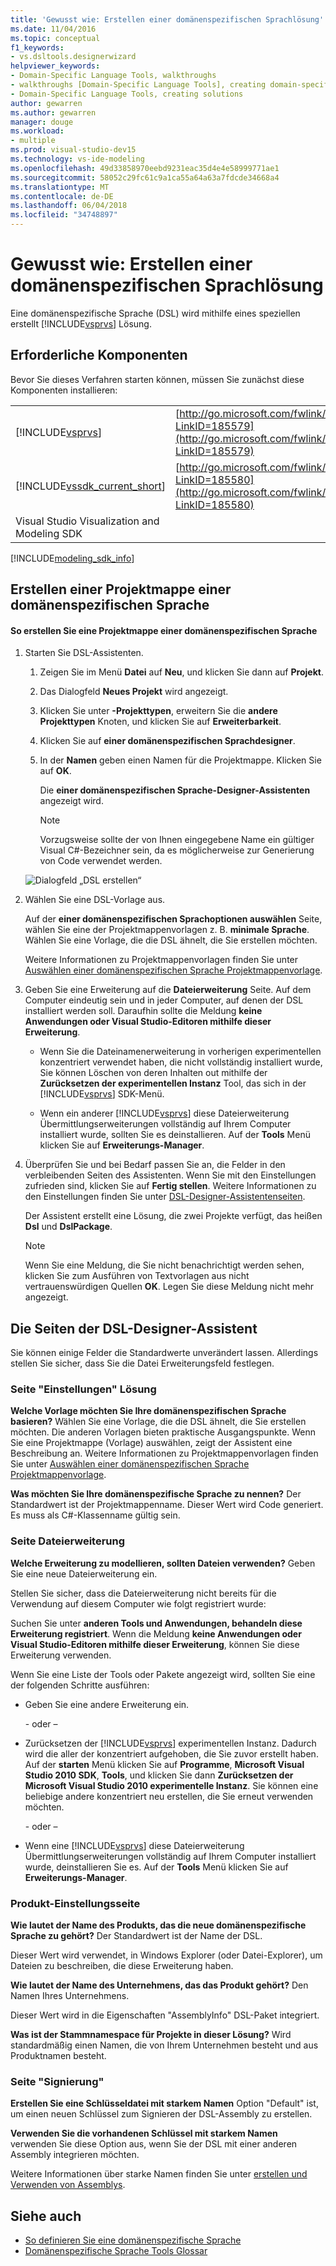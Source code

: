 ```yaml
---
title: 'Gewusst wie: Erstellen einer domänenspezifischen Sprachlösung'
ms.date: 11/04/2016
ms.topic: conceptual
f1_keywords:
- vs.dsltools.designerwizard
helpviewer_keywords:
- Domain-Specific Language Tools, walkthroughs
- walkthroughs [Domain-Specific Language Tools], creating domain-specific language
- Domain-Specific Language Tools, creating solutions
author: gewarren
ms.author: gewarren
manager: douge
ms.workload:
- multiple
ms.prod: visual-studio-dev15
ms.technology: vs-ide-modeling
ms.openlocfilehash: 49d33858970eebd9231eac35d4e4e58999771ae1
ms.sourcegitcommit: 58052c29fc61c9a1ca55a64a63a7fdcde34668a4
ms.translationtype: MT
ms.contentlocale: de-DE
ms.lasthandoff: 06/04/2018
ms.locfileid: "34748897"
---
```

# <a name="how-to-create-a-domain-specific-language-solution"></a>Gewusst wie: Erstellen einer domänenspezifischen Sprachlösung
Eine domänenspezifische Sprache (DSL) wird mithilfe eines speziellen erstellt [!INCLUDE[vsprvs](../code-quality/includes/vsprvs_md.md)] Lösung.

## <a name="prerequisites"></a>Erforderliche Komponenten
 Bevor Sie dieses Verfahren starten können, müssen Sie zunächst diese Komponenten installieren:

|||
|-|-|
|[!INCLUDE[vsprvs](../code-quality/includes/vsprvs_md.md)]|[http://go.microsoft.com/fwlink/?LinkID=185579](http://go.microsoft.com/fwlink/?LinkID=185579)|
|[!INCLUDE[vssdk_current_short](../modeling/includes/vssdk_current_short_md.md)]|[http://go.microsoft.com/fwlink/?LinkID=185580](http://go.microsoft.com/fwlink/?LinkID=185580)|
|Visual Studio Visualization and Modeling SDK||


[!INCLUDE[modeling_sdk_info](includes/modeling_sdk_info.md)]


## <a name="creating-a-domain-specific-language-solution"></a>Erstellen einer Projektmappe einer domänenspezifischen Sprache

#### <a name="to-create-a-domain-specific-language-solution"></a>So erstellen Sie eine Projektmappe einer domänenspezifischen Sprache

1.  Starten Sie DSL-Assistenten.

    1.  Zeigen Sie im Menü **Datei** auf **Neu**, und klicken Sie dann auf **Projekt**.

    2.  Das Dialogfeld **Neues Projekt** wird angezeigt.

    3.  Klicken Sie unter **-Projekttypen**, erweitern Sie die **andere Projekttypen** Knoten, und klicken Sie auf **Erweiterbarkeit**.

    4.  Klicken Sie auf **einer domänenspezifischen Sprachdesigner**.

    5.  In der **Namen** geben einen Namen für die Projektmappe. Klicken Sie auf **OK**.

         Die **einer domänenspezifischen Sprache-Designer-Assistenten** angezeigt wird.

        > [!NOTE]
        >  Vorzugsweise sollte der von Ihnen eingegebene Name ein gültiger Visual C#-Bezeichner sein, da es möglicherweise zur Generierung von Code verwendet werden.

     ![Dialogfeld „DSL erstellen“](../modeling/media/create_dsldialog.png)

2.  Wählen Sie eine DSL-Vorlage aus.

     Auf der **einer domänenspezifischen Sprachoptionen auswählen** Seite, wählen Sie eine der Projektmappenvorlagen z. B. **minimale Sprache**. Wählen Sie eine Vorlage, die die DSL ähnelt, die Sie erstellen möchten.

     Weitere Informationen zu Projektmappenvorlagen finden Sie unter [Auswählen einer domänenspezifischen Sprache Projektmappenvorlage](../modeling/choosing-a-domain-specific-language-solution-template.md).

3.  Geben Sie eine Erweiterung auf die **Dateierweiterung** Seite. Auf dem Computer eindeutig sein und in jeder Computer, auf denen der DSL installiert werden soll. Daraufhin sollte die Meldung **keine Anwendungen oder Visual Studio-Editoren mithilfe dieser Erweiterung**.

    -   Wenn Sie die Dateinamenerweiterung in vorherigen experimentellen konzentriert verwendet haben, die nicht vollständig installiert wurde, Sie können Löschen von deren Inhalten out mithilfe der **Zurücksetzen der experimentellen Instanz** Tool, das sich in der [!INCLUDE[vsprvs](../code-quality/includes/vsprvs_md.md)] SDK-Menü.

    -   Wenn ein anderer [!INCLUDE[vsprvs](../code-quality/includes/vsprvs_md.md)] diese Dateierweiterung Übermittlungserweiterungen vollständig auf Ihrem Computer installiert wurde, sollten Sie es deinstallieren. Auf der **Tools** Menü klicken Sie auf **Erweiterungs-Manager**.

4.  Überprüfen Sie und bei Bedarf passen Sie an, die Felder in den verbleibenden Seiten des Assistenten. Wenn Sie mit den Einstellungen zufrieden sind, klicken Sie auf **Fertig stellen**. Weitere Informationen zu den Einstellungen finden Sie unter [DSL-Designer-Assistentenseiten](#settings).

     Der Assistent erstellt eine Lösung, die zwei Projekte verfügt, das heißen **Dsl** und **DslPackage**.

    > [!NOTE]
    >  Wenn Sie eine Meldung, die Sie nicht benachrichtigt werden sehen, klicken Sie zum Ausführen von Textvorlagen aus nicht vertrauenswürdigen Quellen **OK**. Legen Sie diese Meldung nicht mehr angezeigt.

##  <a name="settings"></a> Die Seiten der DSL-Designer-Assistent
 Sie können einige Felder die Standardwerte unverändert lassen. Allerdings stellen Sie sicher, dass Sie die Datei Erweiterungsfeld festlegen.

### <a name="solution-settings-page"></a>Seite "Einstellungen" Lösung
 **Welche Vorlage möchten Sie Ihre domänenspezifischen Sprache basieren?**
Wählen Sie eine Vorlage, die die DSL ähnelt, die Sie erstellen möchten. Die anderen Vorlagen bieten praktische Ausgangspunkte. Wenn Sie eine Projektmappe (Vorlage) auswählen, zeigt der Assistent eine Beschreibung an. Weitere Informationen zu Projektmappenvorlagen finden Sie unter [Auswählen einer domänenspezifischen Sprache Projektmappenvorlage](../modeling/choosing-a-domain-specific-language-solution-template.md).

 **Was möchten Sie Ihre domänenspezifische Sprache zu nennen?**
Der Standardwert ist der Projektmappenname. Dieser Wert wird Code generiert. Es muss als C#-Klassenname gültig sein.

### <a name="file-extension-page"></a>Seite Dateierweiterung
 **Welche Erweiterung zu modellieren, sollten Dateien verwenden?**
Geben Sie eine neue Dateierweiterung ein.

 Stellen Sie sicher, dass die Dateierweiterung nicht bereits für die Verwendung auf diesem Computer wie folgt registriert wurde:

 Suchen Sie unter **anderen Tools und Anwendungen, behandeln diese Erweiterung registriert**. Wenn die Meldung **keine Anwendungen oder Visual Studio-Editoren mithilfe dieser Erweiterung**, können Sie diese Erweiterung verwenden.

 Wenn Sie eine Liste der Tools oder Pakete angezeigt wird, sollten Sie eine der folgenden Schritte ausführen:

-   Geben Sie eine andere Erweiterung ein.

     \- oder –

-   Zurücksetzen der [!INCLUDE[vsprvs](../code-quality/includes/vsprvs_md.md)] experimentellen Instanz. Dadurch wird die aller der konzentriert aufgehoben, die Sie zuvor erstellt haben. Auf der **starten** Menü klicken Sie auf **Programme**, **Microsoft Visual Studio 2010 SDK**, **Tools**, und klicken Sie dann **Zurücksetzen der Microsoft Visual Studio 2010 experimentelle Instanz**. Sie können eine beliebige andere konzentriert neu erstellen, die Sie erneut verwenden möchten.

     \- oder –

-   Wenn eine [!INCLUDE[vsprvs](../code-quality/includes/vsprvs_md.md)] diese Dateierweiterung Übermittlungserweiterungen vollständig auf Ihrem Computer installiert wurde, deinstallieren Sie es. Auf der **Tools** Menü klicken Sie auf **Erweiterungs-Manager**.

### <a name="product-settings-page"></a>Produkt-Einstellungsseite
 **Wie lautet der Name des Produkts, das die neue domänenspezifische Sprache zu gehört?**
Der Standardwert ist der Name der DSL.

 Dieser Wert wird verwendet, in Windows Explorer (oder Datei-Explorer), um Dateien zu beschreiben, die diese Erweiterung haben.

 **Wie lautet der Name des Unternehmens, das das Produkt gehört?**
Den Namen Ihres Unternehmens.

 Dieser Wert wird in die Eigenschaften "AssemblyInfo" DSL-Paket integriert.

 **Was ist der Stammnamespace für Projekte in dieser Lösung?**
Wird standardmäßig einen Namen, die von Ihrem Unternehmen besteht und aus Produktnamen besteht.

### <a name="signing-page"></a>Seite "Signierung"
 **Erstellen Sie eine Schlüsseldatei mit starkem Namen** Option "Default" ist, um einen neuen Schlüssel zum Signieren der DSL-Assembly zu erstellen.

 **Verwenden Sie die vorhandenen Schlüssel mit starkem Namen** verwenden Sie diese Option aus, wenn Sie der DSL mit einer anderen Assembly integrieren möchten.

 Weitere Informationen über starke Namen finden Sie unter [erstellen und Verwenden von Assemblys](http://go.microsoft.com/fwlink/?LinkId=186073).

## <a name="see-also"></a>Siehe auch

- [So definieren Sie eine domänenspezifische Sprache](../modeling/how-to-define-a-domain-specific-language.md)
- [Domänenspezifische Sprache Tools Glossar](http://msdn.microsoft.com/ca5e84cb-a315-465c-be24-76aa3df276aa)
